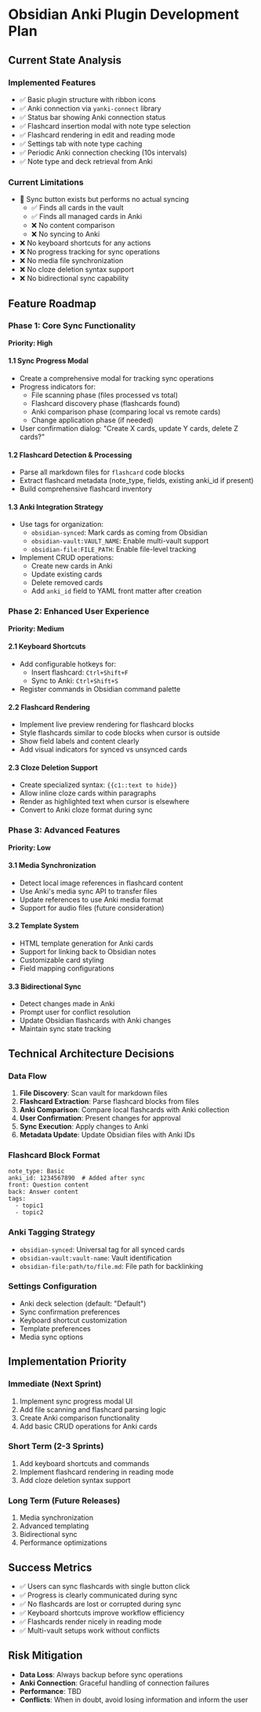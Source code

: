 # Obsidian Anki Plugin Development Plan

## Current State Analysis

### Implemented Features
- ✅ Basic plugin structure with ribbon icons
- ✅ Anki connection via `yanki-connect` library
- ✅ Status bar showing Anki connection status
- ✅ Flashcard insertion modal with note type selection
- ✅ Flashcard rendering in edit and reading mode
- ✅ Settings tab with note type caching
- ✅ Periodic Anki connection checking (10s intervals)
- ✅ Note type and deck retrieval from Anki

### Current Limitations
- 🔄 Sync button exists but performs no actual syncing
  - ✅ Finds all cards in the vault
  - ✅ Finds all managed cards in Anki
  - ❌ No content comparison
  - ❌ No syncing to Anki
- ❌ No keyboard shortcuts for any actions
- ❌ No progress tracking for sync operations
- ❌ No media file synchronization
- ❌ No cloze deletion syntax support
- ❌ No bidirectional sync capability

## Feature Roadmap

### Phase 1: Core Sync Functionality
**Priority: High**

#### 1.1 Sync Progress Modal
- Create a comprehensive modal for tracking sync operations
- Progress indicators for:
  - File scanning phase (files processed vs total)
  - Flashcard discovery phase (flashcards found)
  - Anki comparison phase (comparing local vs remote cards)
  - Change application phase (if needed)
- User confirmation dialog: "Create X cards, update Y cards, delete Z cards?"

#### 1.2 Flashcard Detection & Processing
- Parse all markdown files for `flashcard` code blocks
- Extract flashcard metadata (note_type, fields, existing anki_id if present)
- Build comprehensive flashcard inventory

#### 1.3 Anki Integration Strategy
- Use tags for organization:
  - `obsidian-synced`: Mark cards as coming from Obsidian
  - `obsidian-vault:VAULT_NAME`: Enable multi-vault support
  - `obsidian-file:FILE_PATH`: Enable file-level tracking
- Implement CRUD operations:
  - Create new cards in Anki
  - Update existing cards
  - Delete removed cards
  - Add `anki_id` field to YAML front matter after creation

### Phase 2: Enhanced User Experience
**Priority: Medium**

#### 2.1 Keyboard Shortcuts
- Add configurable hotkeys for:
  - Insert flashcard: `Ctrl+Shift+F`
  - Sync to Anki: `Ctrl+Shift+S`
- Register commands in Obsidian command palette

#### 2.2 Flashcard Rendering
- Implement live preview rendering for flashcard blocks
- Style flashcards similar to code blocks when cursor is outside
- Show field labels and content clearly
- Add visual indicators for synced vs unsynced cards

#### 2.3 Cloze Deletion Support
- Create specialized syntax: `{{c1::text to hide}}`
- Allow inline cloze cards within paragraphs
- Render as highlighted text when cursor is elsewhere
- Convert to Anki cloze format during sync

### Phase 3: Advanced Features
**Priority: Low**

#### 3.1 Media Synchronization
- Detect local image references in flashcard content
- Use Anki's media sync API to transfer files
- Update references to use Anki media format
- Support for audio files (future consideration)

#### 3.2 Template System
- HTML template generation for Anki cards
- Support for linking back to Obsidian notes
- Customizable card styling
- Field mapping configurations

#### 3.3 Bidirectional Sync
- Detect changes made in Anki
- Prompt user for conflict resolution
- Update Obsidian flashcards with Anki changes
- Maintain sync state tracking

## Technical Architecture Decisions

### Data Flow
1. **File Discovery**: Scan vault for markdown files
2. **Flashcard Extraction**: Parse flashcard blocks from files
3. **Anki Comparison**: Compare local flashcards with Anki collection
4. **User Confirmation**: Present changes for approval
5. **Sync Execution**: Apply changes to Anki
6. **Metadata Update**: Update Obsidian files with Anki IDs

### Flashcard Block Format
```flashcard
note_type: Basic
anki_id: 1234567890  # Added after sync
front: Question content
back: Answer content
tags: 
  - topic1
  - topic2
```

### Anki Tagging Strategy
- `obsidian-synced`: Universal tag for all synced cards
- `obsidian-vault:vault-name`: Vault identification
- `obsidian-file:path/to/file.md`: File path for backlinking

### Settings Configuration
- Anki deck selection (default: "Default")
- Sync confirmation preferences
- Keyboard shortcut customization
- Template preferences
- Media sync options

## Implementation Priority

### Immediate (Next Sprint)
1. Implement sync progress modal UI
2. Add file scanning and flashcard parsing logic
3. Create Anki comparison functionality
4. Add basic CRUD operations for Anki cards

### Short Term (2-3 Sprints)
1. Add keyboard shortcuts and commands
2. Implement flashcard rendering in reading mode
3. Add cloze deletion syntax support

### Long Term (Future Releases)
1. Media synchronization
2. Advanced templating
3. Bidirectional sync
4. Performance optimizations

## Success Metrics
- ✅ Users can sync flashcards with single button click
- ✅ Progress is clearly communicated during sync
- ✅ No flashcards are lost or corrupted during sync
- ✅ Keyboard shortcuts improve workflow efficiency
- ✅ Flashcards render nicely in reading mode
- ✅ Multi-vault setups work without conflicts

## Risk Mitigation
- **Data Loss**: Always backup before sync operations
- **Anki Connection**: Graceful handling of connection failures
- **Performance**: TBD
- **Conflicts**: When in doubt, avoid losing information and inform the user
